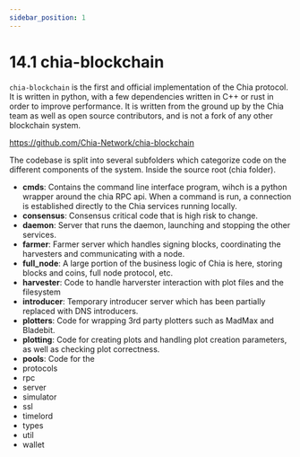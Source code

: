 ```yaml
---
sidebar_position: 1
---
```


# 14.1 chia-blockchain
`chia-blockchain` is the first and official implementation of the Chia protocol. It is written
in python, with a few dependencies written in C++ or rust in order to improve performance. It
is written from the ground up by the Chia team as well as open source contributors, and is not
a fork of any other blockchain system.

https://github.com/Chia-Network/chia-blockchain


The codebase is split into several subfolders which categorize code on the different components
of the system. Inside the source root (chia folder).

* **cmds**: Contains the command line interface program, wihch is a python wrapper around the chia RPC api. When a command is run, a connection is established directly to the Chia services running locally.
* **consensus**: Consensus critical code that is high risk to change.
* **daemon**: Server that runs the daemon, launching and stopping the other services.
* **farmer**: Farmer server which handles signing blocks, coordinating the harvesters and communicating with a node. 
* **full_node**: A large portion of the business logic of Chia is here, storing blocks and coins, full node protocol, etc.
* **harvester**: Code to handle harverster interaction with plot files and the filesystem
* **introducer**: Temporary introducer server which has been partially replaced with DNS introducers.
* **plotters**: Code for wrapping 3rd party plotters such as MadMax and Bladebit.
* **plotting**: Code for creating plots and handling plot creation parameters, as well as checking plot correctness.
* **pools**: Code for the 
* protocols
* rpc
* server
* simulator
* ssl
* timelord
* types
* util
* wallet
